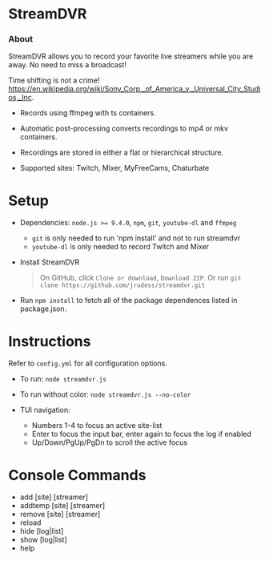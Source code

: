 StreamDVR
==========

### About ###

StreamDVR allows you to record your favorite live streamers while you are away.  No need to miss a broadcast!

Time shifting is not a crime! https://en.wikipedia.org/wiki/Sony_Corp._of_America_v._Universal_City_Studios,_Inc.

* Records using ffmpeg with ts containers.

* Automatic post-processing converts recordings to mp4 or mkv containers.

* Recordings are stored in either a flat or hierarchical structure.

* Supported sites: Twitch, Mixer, MyFreeCams, Chaturbate

Setup
==========

* Dependencies: `node.js >= 9.4.0`, `npm`, `git`, `youtube-dl` and `ffmpeg`

  * `git` is only needed to run 'npm install' and not to run streamdvr
  * `youtube-dl` is only needed to record Twitch and Mixer

* Install StreamDVR
  >On GitHub, click `Clone or download`, `Download ZIP`.
  >Or run `git clone https://github.com/jrudess/streamdvr.git`

* Run `npm install` to fetch all of the package dependences listed in package.json.

Instructions
===========

Refer to `config.yml` for all configuration options.

* To run: `node streamdvr.js`
* To run without color: `node streamdvr.js --no-color`

* TUI navigation:
    * Numbers 1-4 to focus an active site-list
    * Enter to focus the input bar, enter again to focus the log if enabled
    * Up/Down/PgUp/PgDn to scroll the active focus

Console Commands
===========
* add     [site] [streamer]
* addtemp [site] [streamer]
* remove  [site] [streamer]
* reload
* hide [log|list]
* show [log|list]
* help
